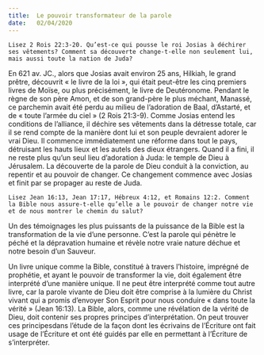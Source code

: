 ```yaml
---
title:  Le pouvoir transformateur de la parole
date:   02/04/2020
---
```


`Lisez 2 Rois 22:3-20. Qu’est-ce qui pousse le roi Josias à déchirer ses vêtements? Comment sa découverte change-t-elle non seulement lui, mais aussi toute la nation de Juda?`

En 621 av. JC., alors que Josias avait environ 25 ans, Hilkiah, le grand prêtre, découvrit « le livre de la loi », qui était peut-être les cinq premiers livres de Moïse, ou plus précisément, le livre de Deutéronome. Pendant le règne de son père Amon, et de son grand-père le plus méchant, Manassé, ce parchemin avait été perdu au milieu de l’adoration de Baal, d’Astarté, et de « toute l’armée du ciel » (2 Rois 21:3-9). Comme Josias entend les conditions de l’alliance, il déchire ses vêtements dans la détresse totale, car il se rend compte de la manière dont lui et son peuple devraient adorer le vrai Dieu. Il commence immédiatement une réforme dans tout le pays, détruisant les hauts lieux et les autels des dieux étrangers. Quand il a fini, il ne reste plus qu’un seul lieu d’adoration à Juda: le temple de Dieu à Jérusalem. La découverte de la parole de Dieu conduit à la conviction, au repentir et au pouvoir de changer. Ce changement commence avec Josias et finit par se propager au reste de Juda.

`Lisez Jean 16:13, Jean 17:17, Hébreux 4:12, et Romains 12:2. Comment la Bible nous assure-t-elle qu’elle a le pouvoir de changer notre vie et de nous montrer le chemin du salut?`

Un des témoignages les plus puissants de la puissance de la Bible est la transformation de la vie d’une personne. C’est la parole qui pénètre le péché et la dépravation humaine et révèle notre vraie nature déchue et notre besoin d’un Sauveur.

Un livre unique comme la Bible, constitué à travers l’histoire, imprégné de prophétie, et ayant le pouvoir de transformer la vie, doit également être interprété d’une manière unique. Il ne peut être interprété comme tout autre livre, car la parole vivante de Dieu doit être comprise à la lumière du Christ vivant qui a promis d’envoyer Son Esprit pour nous conduire « dans toute la vérité » (Jean 16:13). La Bible, alors, comme une révélation de la vérité de Dieu, doit contenir ses propres principes d’interprétation. On peut trouver ces principesdans l’étude de la façon dont les écrivains de l’Écriture ont fait usage de l’Écriture et ont été guidés par elle en permettant à l’Écriture de s’interpréter.
